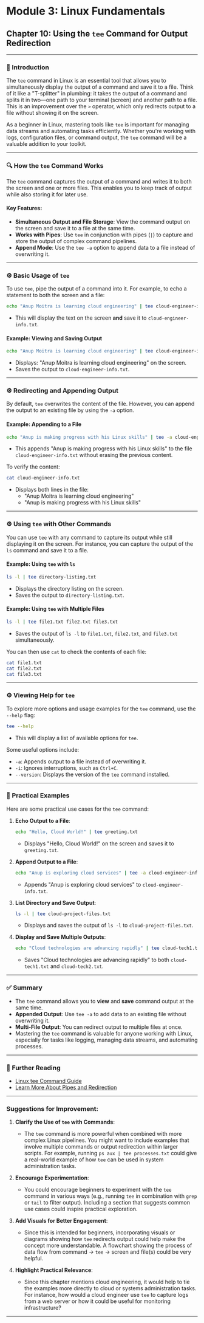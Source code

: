 # **Module 3: Linux Fundamentals**

## **Chapter 10: Using the `tee` Command for Output Redirection**

---

### **🔑 Introduction**  
The `tee` command in Linux is an essential tool that allows you to simultaneously display the output of a command and save it to a file. Think of it like a "T-splitter" in plumbing: it takes the output of a command and splits it in two—one path to your terminal (screen) and another path to a file. This is an improvement over the `>` operator, which only redirects output to a file without showing it on the screen.

As a beginner in Linux, mastering tools like `tee` is important for managing data streams and automating tasks efficiently. Whether you're working with logs, configuration files, or command output, the `tee` command will be a valuable addition to your toolkit.

---

### **🔍 How the `tee` Command Works**

The `tee` command captures the output of a command and writes it to both the screen and one or more files. This enables you to keep track of output while also storing it for later use.

#### **Key Features**:
- **Simultaneous Output and File Storage**: View the command output on the screen and save it to a file at the same time.
- **Works with Pipes**: Use `tee` in conjunction with pipes (`|`) to capture and store the output of complex command pipelines.
- **Append Mode**: Use the `tee -a` option to append data to a file instead of overwriting it.

---

### **⚙️ Basic Usage of `tee`**

To use `tee`, pipe the output of a command into it. For example, to echo a statement to both the screen and a file:

```bash
echo "Anup Moitra is learning cloud engineering" | tee cloud-engineer-info.txt
```

- This will display the text on the screen **and** save it to `cloud-engineer-info.txt`.

#### **Example: Viewing and Saving Output**
```bash
echo "Anup Moitra is learning cloud engineering" | tee cloud-engineer-info.txt
```
- Displays: "Anup Moitra is learning cloud engineering" on the screen.
- Saves the output to `cloud-engineer-info.txt`.

---

### **⚙️ Redirecting and Appending Output**

By default, `tee` overwrites the content of the file. However, you can append the output to an existing file by using the `-a` option.

#### **Example: Appending to a File**
```bash
echo "Anup is making progress with his Linux skills" | tee -a cloud-engineer-info.txt
```
- This appends "Anup is making progress with his Linux skills" to the file `cloud-engineer-info.txt` without erasing the previous content.

To verify the content:
```bash
cat cloud-engineer-info.txt
```
- Displays both lines in the file:
  - "Anup Moitra is learning cloud engineering"
  - "Anup is making progress with his Linux skills"

---

### **⚙️ Using `tee` with Other Commands**

You can use `tee` with any command to capture its output while still displaying it on the screen. For instance, you can capture the output of the `ls` command and save it to a file.

#### **Example: Using `tee` with `ls`**
```bash
ls -l | tee directory-listing.txt
```
- Displays the directory listing on the screen.
- Saves the output to `directory-listing.txt`.

#### **Example: Using `tee` with Multiple Files**
```bash
ls -l | tee file1.txt file2.txt file3.txt
```
- Saves the output of `ls -l` to `file1.txt`, `file2.txt`, and `file3.txt` simultaneously.

You can then use `cat` to check the contents of each file:
```bash
cat file1.txt
cat file2.txt
cat file3.txt
```

---

### **⚙️ Viewing Help for `tee`**

To explore more options and usage examples for the `tee` command, use the `--help` flag:

```bash
tee --help
```
- This will display a list of available options for `tee`.

Some useful options include:
- `-a`: Appends output to a file instead of overwriting it.
- `-i`: Ignores interruptions, such as `Ctrl+C`.
- `--version`: Displays the version of the `tee` command installed.

---

### **📂 Practical Examples**

Here are some practical use cases for the `tee` command:

1. **Echo Output to a File**:
   ```bash
   echo "Hello, Cloud World!" | tee greeting.txt
   ```
   - Displays "Hello, Cloud World!" on the screen and saves it to `greeting.txt`.

2. **Append Output to a File**:
   ```bash
   echo "Anup is exploring cloud services" | tee -a cloud-engineer-info.txt
   ```
   - Appends "Anup is exploring cloud services" to `cloud-engineer-info.txt`.

3. **List Directory and Save Output**:
   ```bash
   ls -l | tee cloud-project-files.txt
   ```
   - Displays and saves the output of `ls -l` to `cloud-project-files.txt`.

4. **Display and Save Multiple Outputs**:
   ```bash
   echo "Cloud technologies are advancing rapidly" | tee cloud-tech1.txt cloud-tech2.txt
   ```
   - Saves "Cloud technologies are advancing rapidly" to both `cloud-tech1.txt` and `cloud-tech2.txt`.

---

### **✅ Summary**

- The `tee` command allows you to **view** and **save** command output at the same time.
- **Appended Output**: Use `tee -a` to add data to an existing file without overwriting it.
- **Multi-File Output**: You can redirect output to multiple files at once.
- Mastering the `tee` command is valuable for anyone working with Linux, especially for tasks like logging, managing data streams, and automating processes.

---

### **📖 Further Reading**
- [Linux tee Command Guide](https://www.gnu.org/software/coreutils/manual/html_node/tee-invocation.html)
- [Learn More About Pipes and Redirection](https://www.gnu.org/software/bash/manual/html_node/Pipelines.html)

---

### Suggestions for Improvement:
1. **Clarify the Use of `tee` with Commands**: 
   - The `tee` command is more powerful when combined with more complex Linux pipelines. You might want to include examples that involve multiple commands or output redirection within larger scripts. For example, running `ps aux | tee processes.txt` could give a real-world example of how `tee` can be used in system administration tasks.
  
2. **Encourage Experimentation**: 
   - You could encourage beginners to experiment with the `tee` command in various ways (e.g., running `tee` in combination with `grep` or `tail` to filter output). Including a section that suggests common use cases could inspire practical exploration.
  
3. **Add Visuals for Better Engagement**:  
   - Since this is intended for beginners, incorporating visuals or diagrams showing how `tee` redirects output could help make the concept more understandable. A flowchart showing the process of data flow from command -> `tee` -> screen and file(s) could be very helpful.

4. **Highlight Practical Relevance**:
   - Since this chapter mentions cloud engineering, it would help to tie the examples more directly to cloud or systems administration tasks. For instance, how would a cloud engineer use `tee` to capture logs from a web server or how it could be useful for monitoring infrastructure?

---
